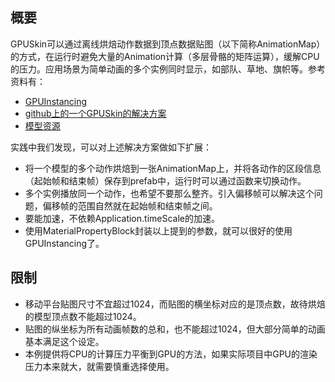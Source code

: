 ## 概要

GPUSkin可以通过离线烘焙动作数据到顶点数据贴图（以下简称AnimationMap）的方式，在运行时避免大量的Animation计算（多层骨骼的矩阵运算），缓解CPU的压力。应用场景为简单动画的多个实例同时显示，如部队、草地、旗帜等。参考资料有：

- [GPUInstancing](https://docs.unity3d.com/Manual/GPUInstancing.html)
- [github上的一个GPUSkin的解决方案](https://github.com/chenjd/Render-Crowd-Of-Animated-Characters)
- [模型资源](https://assetstore.unity.com/packages/3d/characters/humanoids/mini-legion-footman-hp-pbr-86576)

实践中我们发现，可以对上述解决方案做如下扩展：

- 将一个模型的多个动作烘焙到一张AnimationMap上，并将各动作的区段信息（起始帧和结束帧）保存到prefab中，运行时可以通过函数来切换动作。
- 多个实例播放同一个动作，也希望不要那么整齐。引入偏移帧可以解决这个问题，偏移帧的范围自然就在起始帧和结束帧之间。
- 要能加速，不依赖Application.timeScale的加速。
- 使用MaterialPropertyBlock封装以上提到的参数，就可以很好的使用GPUInstancing了。

## 限制

- 移动平台贴图尺寸不宜超过1024，而贴图的横坐标对应的是顶点数，故待烘焙的模型顶点数不能超过1024。
- 贴图的纵坐标为所有动画帧数的总和，也不能超过1024，但大部分简单的动画基本满足这个设定。
- 本例提供将CPU的计算压力平衡到GPU的方法，如果实际项目中GPU的渲染压力本来就大，就需要慎重选择使用。
